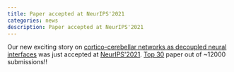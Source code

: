 ```yaml
---
title: Paper accepted at NeurIPS'2021
categories: news
description: Paper accepted at NeurIPS'2021
---
```


Our new exciting story on [cortico-cerebellar networks as decoupled neural interfaces](https://arxiv.org/abs/2110.11501) was just accepted at [NeurIPS'2021](https://neurips.cc/). [Top 30](https://guoqiangwei.xyz/htmls/neurips2021/neurips2021_submissions.html) paper out of ~12000 submissions!!
